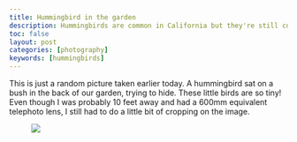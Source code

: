 ```yaml
---
title: Hummingbird in the garden
description: Hummingbirds are common in California but they're still cute
toc: false
layout: post
categories: [photography]
keywords: [hummingbirds]
---
```


This is just a random picture taken earlier today.  A hummingbird sat on a bush in the back of our garden, trying to hide. These little birds are so tiny! Even though I was probably 10 feet away and had a 600mm equivalent telephoto lens, I still had to do a little bit of cropping on the image.

<figure>
  <img src="/blog/images/hummingbird-2014.jpg"/>
</figure>
